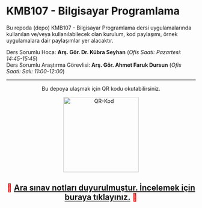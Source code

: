 # KMB107 - Bilgisayar Programlama
Bu repoda (depo) KMB107 - Bilgisayar Programlama dersi uygulamalarında kullanılan ve/veya kullanılabilecek olan kurulum, kod paylaşımı, örnek uygulamalara dair paylaşımlar yer alacaktır.

Ders Sorumlu Hoca: **Arş. Gör. Dr. Kübra Seyhan** (_Ofis Saati: Pazartesi: 14:45-15:45_)    
Ders Sorumlu Araştırma Görevlisi: **Arş. Gör. Ahmet Faruk Dursun** (_Ofis Saati: Salı: 11:00-12:00_)

---
<p align="center">
Bu depoya ulaşmak için QR kodu okutabilirsiniz.
</p>
<p align="center">
<img src="https://afdursun.com.tr/kmb107/qr.png" alt="QR-Kod" height="200">
</p>

<h2 style="color:red;" align="center">🚨 <a href="https://github.com/afDursun/KMB107/tree/main/05_Aras%C4%B1nav_Notlar%C4%B1">Ara sınav notları duyurulmuştur. İncelemek için buraya tıklayınız.</a> 🚨 </h2>